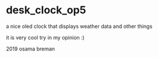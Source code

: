 # desk_clock_op5
a nice oled clock that displays weather data and other things

it is very cool try in my opinion :)

2019 osama breman
